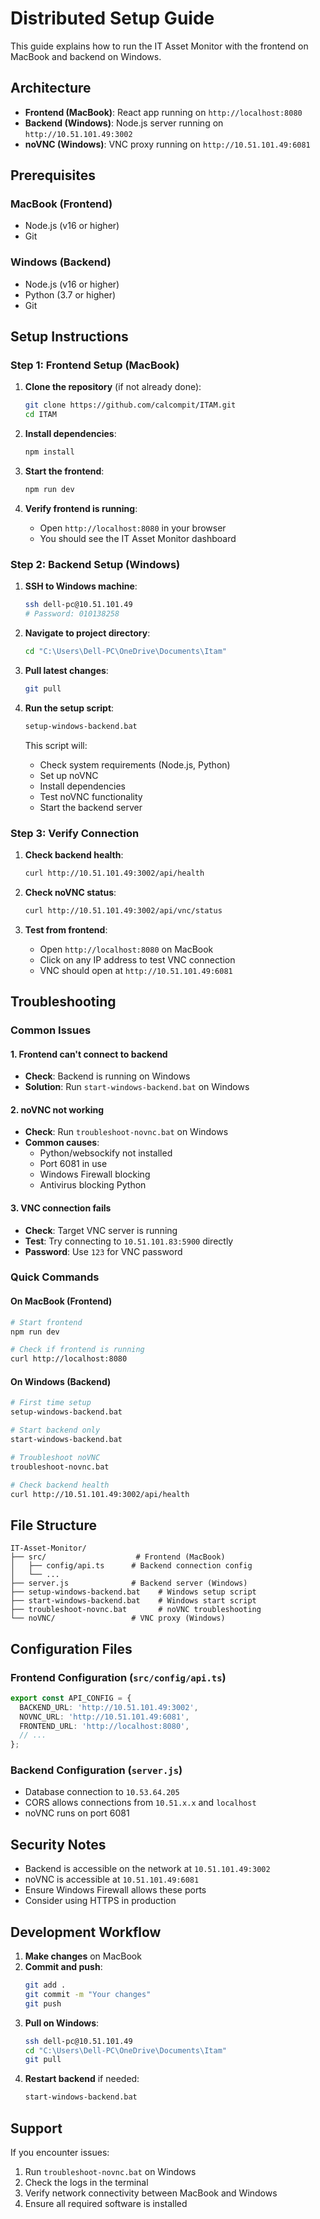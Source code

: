 # Distributed Setup Guide

This guide explains how to run the IT Asset Monitor with the frontend on MacBook and backend on Windows.

## Architecture

- **Frontend (MacBook)**: React app running on `http://localhost:8080`
- **Backend (Windows)**: Node.js server running on `http://10.51.101.49:3002`
- **noVNC (Windows)**: VNC proxy running on `http://10.51.101.49:6081`

## Prerequisites

### MacBook (Frontend)
- Node.js (v16 or higher)
- Git

### Windows (Backend)
- Node.js (v16 or higher)
- Python (3.7 or higher)
- Git

## Setup Instructions

### Step 1: Frontend Setup (MacBook)

1. **Clone the repository** (if not already done):
   ```bash
   git clone https://github.com/calcompit/ITAM.git
   cd ITAM
   ```

2. **Install dependencies**:
   ```bash
   npm install
   ```

3. **Start the frontend**:
   ```bash
   npm run dev
   ```

4. **Verify frontend is running**:
   - Open `http://localhost:8080` in your browser
   - You should see the IT Asset Monitor dashboard

### Step 2: Backend Setup (Windows)

1. **SSH to Windows machine**:
   ```bash
   ssh dell-pc@10.51.101.49
   # Password: 010138258
   ```

2. **Navigate to project directory**:
   ```bash
   cd "C:\Users\Dell-PC\OneDrive\Documents\Itam"
   ```

3. **Pull latest changes**:
   ```bash
   git pull
   ```

4. **Run the setup script**:
   ```bash
   setup-windows-backend.bat
   ```

   This script will:
   - Check system requirements (Node.js, Python)
   - Set up noVNC
   - Install dependencies
   - Test noVNC functionality
   - Start the backend server

### Step 3: Verify Connection

1. **Check backend health**:
   ```bash
   curl http://10.51.101.49:3002/api/health
   ```

2. **Check noVNC status**:
   ```bash
   curl http://10.51.101.49:3002/api/vnc/status
   ```

3. **Test from frontend**:
   - Open `http://localhost:8080` on MacBook
   - Click on any IP address to test VNC connection
   - VNC should open at `http://10.51.101.49:6081`

## Troubleshooting

### Common Issues

#### 1. Frontend can't connect to backend
- **Check**: Backend is running on Windows
- **Solution**: Run `start-windows-backend.bat` on Windows

#### 2. noVNC not working
- **Check**: Run `troubleshoot-novnc.bat` on Windows
- **Common causes**:
  - Python/websockify not installed
  - Port 6081 in use
  - Windows Firewall blocking
  - Antivirus blocking Python

#### 3. VNC connection fails
- **Check**: Target VNC server is running
- **Test**: Try connecting to `10.51.101.83:5900` directly
- **Password**: Use `123` for VNC password

### Quick Commands

#### On MacBook (Frontend)
```bash
# Start frontend
npm run dev

# Check if frontend is running
curl http://localhost:8080
```

#### On Windows (Backend)
```bash
# First time setup
setup-windows-backend.bat

# Start backend only
start-windows-backend.bat

# Troubleshoot noVNC
troubleshoot-novnc.bat

# Check backend health
curl http://10.51.101.49:3002/api/health
```

## File Structure

```
IT-Asset-Monitor/
├── src/                    # Frontend (MacBook)
│   ├── config/api.ts      # Backend connection config
│   └── ...
├── server.js              # Backend server (Windows)
├── setup-windows-backend.bat    # Windows setup script
├── start-windows-backend.bat    # Windows start script
├── troubleshoot-novnc.bat       # noVNC troubleshooting
└── noVNC/                 # VNC proxy (Windows)
```

## Configuration Files

### Frontend Configuration (`src/config/api.ts`)
```typescript
export const API_CONFIG = {
  BACKEND_URL: 'http://10.51.101.49:3002',
  NOVNC_URL: 'http://10.51.101.49:6081',
  FRONTEND_URL: 'http://localhost:8080',
  // ...
};
```

### Backend Configuration (`server.js`)
- Database connection to `10.53.64.205`
- CORS allows connections from `10.51.x.x` and `localhost`
- noVNC runs on port 6081

## Security Notes

- Backend is accessible on the network at `10.51.101.49:3002`
- noVNC is accessible at `10.51.101.49:6081`
- Ensure Windows Firewall allows these ports
- Consider using HTTPS in production

## Development Workflow

1. **Make changes** on MacBook
2. **Commit and push**:
   ```bash
   git add .
   git commit -m "Your changes"
   git push
   ```
3. **Pull on Windows**:
   ```bash
   ssh dell-pc@10.51.101.49
   cd "C:\Users\Dell-PC\OneDrive\Documents\Itam"
   git pull
   ```
4. **Restart backend** if needed:
   ```bash
   start-windows-backend.bat
   ```

## Support

If you encounter issues:
1. Run `troubleshoot-novnc.bat` on Windows
2. Check the logs in the terminal
3. Verify network connectivity between MacBook and Windows
4. Ensure all required software is installed
